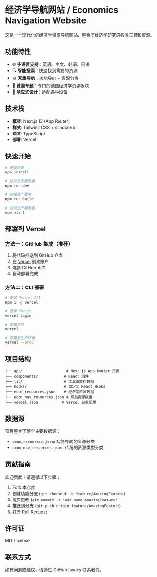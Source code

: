 # 经济学导航网站 / Economics Navigation Website

这是一个现代化的经济学资源导航网站，整合了经济学研究的各类工具和资源。

## 功能特性

- 🌐 **多语言支持**：英语、中文、韩语、日语
- 🔍 **智能搜索**：快速找到需要的资源
- 📊 **双重导航**：功能导向 + 资源分类
- 🎯 **德国专题**：专门的德国经济学资源板块
- 📱 **响应式设计**：适配各种设备

## 技术栈

- **框架**: Next.js 13 (App Router)
- **样式**: Tailwind CSS + shadcn/ui
- **语言**: TypeScript
- **部署**: Vercel

## 快速开始

```bash
# 安装依赖
npm install

# 启动开发服务器
npm run dev

# 构建生产版本
npm run build

# 启动生产服务器
npm start
```

## 部署到 Vercel

### 方法一：GitHub 集成（推荐）

1. 将代码推送到 GitHub 仓库
2. 在 [Vercel](https://vercel.com) 创建账户
3. 连接 GitHub 仓库
4. 自动部署完成

### 方法二：CLI 部署

```bash
# 安装 Vercel CLI
npm i -g vercel

# 登录 Vercel
vercel login

# 部署项目
vercel

# 部署到生产环境
vercel --prod
```

## 项目结构

```
├── app/                    # Next.js App Router 页面
├── components/            # React 组件
├── lib/                   # 工具函数和数据
├── hooks/                 # 自定义 React Hooks
├── econ_resources.json    # 经济学资源数据
├── econ_nav_resources.json # 导航资源数据
└── vercel.json           # Vercel 部署配置
```

## 数据源

项目整合了两个主要数据源：
- `econ_resources.json`: 功能导向的资源分类
- `econ_nav_resources.json`: 传统的资源类型分类

## 贡献指南

欢迎贡献！请遵循以下步骤：

1. Fork 本仓库
2. 创建功能分支 (`git checkout -b feature/AmazingFeature`)
3. 提交更改 (`git commit -m 'Add some AmazingFeature'`)
4. 推送到分支 (`git push origin feature/AmazingFeature`)
5. 打开 Pull Request

## 许可证

MIT License

## 联系方式

如有问题或建议，请通过 GitHub Issues 联系我们。 